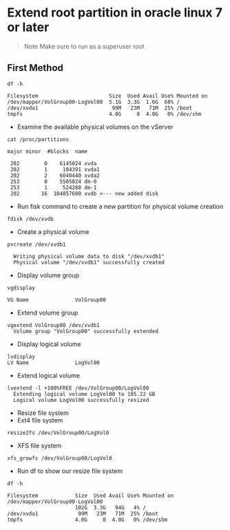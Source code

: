 #   Extend root partition in oracle linux 7 or later
> Note Make sure to run as a superuser root
## First Method
```
df -h
```

```
Filesystem                       Size  Used Avail Use% Mounted on
/dev/mapper/VolGroup00-LogVol00  5.1G  3.3G  1.6G  68% /
/dev/xvda1                        99M   23M   71M  25% /boot
tmpfs                            4.0G     0  4.0G   0% /dev/shm
```
- Examine the available physical volumes on the vServer
```
cat /proc/partitions
```
```
major minor  #blocks  name
 
 202        0    6145024 xvda
 202        1     104391 xvda1
 202        2    6040440 xvda2
 253        0    5505024 dm-0
 253        1     524288 dm-1
 202       16  104857600 xvdb <--- new added disk
```

- Run fisk command to create a new partition for physical volume creation
```
fdisk /dev/xvdb
```
- Create a physical volume
```
pvcreate /dev/xvdb1
```
```
  Writing physical volume data to disk "/dev/xvdb1"
  Physical volume "/dev/xvdb1" successfully created
```
- Display volume group
```
vgdisplay
```
```
VG Name               VolGroup00
```
- Extend volume group
```
vgextend VolGroup00 /dev/xvdb1
  Volume group "VolGroup00" successfully extended
```
- Display logical volume
```
lvdisplay
LV Name               LogVol00
```
- Extend logical volume
```
lvextend -l +100%FREE /dev/VolGroup00/LogVol00
  Extending logical volume LogVol00 to 105.22 GB
  Logical volume LogVol00 successfully resized
```
- Resize file system
- Ext4 file system
```
resize2fs /dev/VolGroup00/LogVol0
```
- XFS file system
```
xfs_growfs /dev/VolGroup00/LogVol0
```
- Run df to show our resize file system
```
df -h
```
```
Filesystem            Size  Used Avail Use% Mounted on
/dev/mapper/VolGroup00-LogVol00
                      102G  3.3G   94G   4% /
/dev/xvda1             99M   23M   71M  25% /boot
tmpfs                 4.0G     0  4.0G   0% /dev/shm
```
